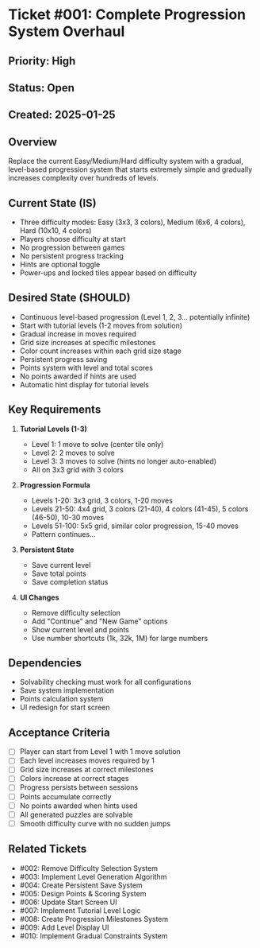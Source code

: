# Ticket #001: Complete Progression System Overhaul

## Priority: High
## Status: Open
## Created: 2025-01-25

## Overview
Replace the current Easy/Medium/Hard difficulty system with a gradual, level-based progression system that starts extremely simple and gradually increases complexity over hundreds of levels.

## Current State (IS)
- Three difficulty modes: Easy (3x3, 3 colors), Medium (6x6, 4 colors), Hard (10x10, 4 colors)
- Players choose difficulty at start
- No progression between games
- No persistent progress tracking
- Hints are optional toggle
- Power-ups and locked tiles appear based on difficulty

## Desired State (SHOULD)
- Continuous level-based progression (Level 1, 2, 3... potentially infinite)
- Start with tutorial levels (1-2 moves from solution)
- Gradual increase in moves required
- Grid size increases at specific milestones
- Color count increases within each grid size stage
- Persistent progress saving
- Points system with level and total scores
- No points awarded if hints are used
- Automatic hint display for tutorial levels

## Key Requirements
1. **Tutorial Levels (1-3)**
   - Level 1: 1 move to solve (center tile only)
   - Level 2: 2 moves to solve
   - Level 3: 3 moves to solve (hints no longer auto-enabled)
   - All on 3x3 grid with 3 colors

2. **Progression Formula**
   - Levels 1-20: 3x3 grid, 3 colors, 1-20 moves
   - Levels 21-50: 4x4 grid, 3 colors (21-40), 4 colors (41-45), 5 colors (46-50), 10-30 moves
   - Levels 51-100: 5x5 grid, similar color progression, 15-40 moves
   - Pattern continues...

3. **Persistent State**
   - Save current level
   - Save total points
   - Save completion status

4. **UI Changes**
   - Remove difficulty selection
   - Add "Continue" and "New Game" options
   - Show current level and points
   - Use number shortcuts (1k, 32k, 1M) for large numbers

## Dependencies
- Solvability checking must work for all configurations
- Save system implementation
- Points calculation system
- UI redesign for start screen

## Acceptance Criteria
- [ ] Player can start from Level 1 with 1 move solution
- [ ] Each level increases moves required by 1
- [ ] Grid size increases at correct milestones
- [ ] Colors increase at correct stages
- [ ] Progress persists between sessions
- [ ] Points accumulate correctly
- [ ] No points awarded when hints used
- [ ] All generated puzzles are solvable
- [ ] Smooth difficulty curve with no sudden jumps

## Related Tickets
- #002: Remove Difficulty Selection System
- #003: Implement Level Generation Algorithm
- #004: Create Persistent Save System
- #005: Design Points & Scoring System
- #006: Update Start Screen UI
- #007: Implement Tutorial Level Logic
- #008: Create Progression Milestones System
- #009: Add Level Display UI
- #010: Implement Gradual Constraints System
